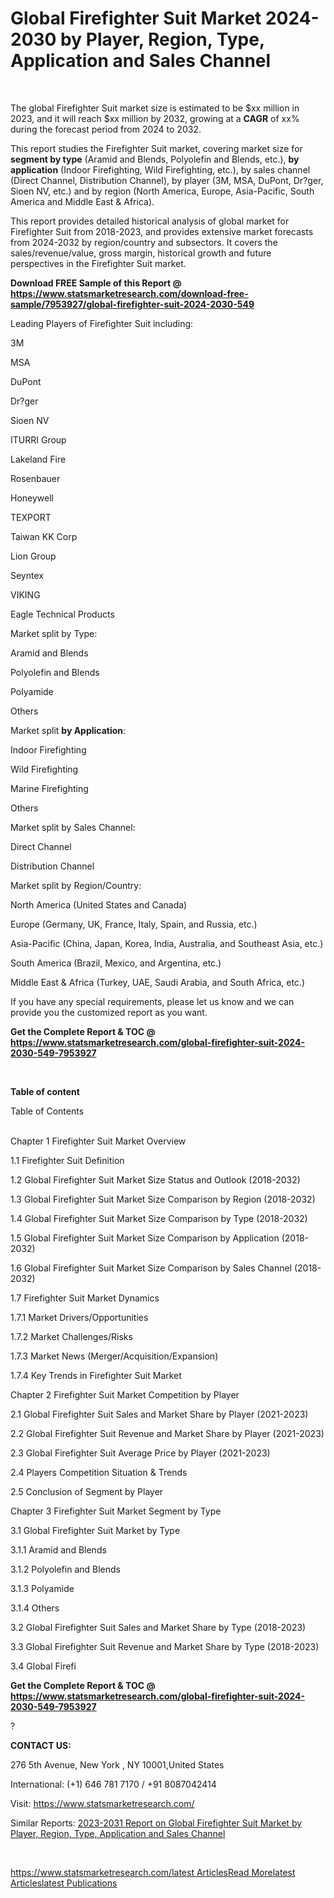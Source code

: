 <h1>Global Firefighter Suit Market 2024-2030 by Player, Region, Type, Application and Sales Channel</h1><br/><p>The global Firefighter Suit market size is estimated to be $xx million in 2023, and it will reach $xx million by 2032, growing at a <strong>CAGR</strong> of xx% during the forecast period from 2024 to 2032.</p>
 
 
 
 <p>This report studies the Firefighter Suit market, covering market size for <strong>segment by type</strong> (Aramid and Blends, Polyolefin and Blends, etc.), <strong>by application</strong> (Indoor Firefighting, Wild Firefighting, etc.), by sales channel (Direct Channel, Distribution Channel), by player (3M, MSA, DuPont, Dr?ger, Sioen NV, etc.) and by region (North America, Europe, Asia-Pacific, South America and Middle East & Africa).</p>
 
 
 
 <p>This report provides detailed historical analysis of global market for Firefighter Suit from 2018-2023, and provides extensive market forecasts from 2024-2032 by region/country and subsectors. It covers the sales/revenue/value, gross margin, historical growth and future perspectives in the Firefighter Suit market.</p>
 
 
 
 <p><strong>Download FREE Sample of this Report @ <a href="https://www.statsmarketresearch.com/download-free-sample/7953927/global-firefighter-suit-2024-2030-549">https://www.statsmarketresearch.com/download-free-sample/7953927/global-firefighter-suit-2024-2030-549</a></strong></p>
 
 
 
 <p>Leading Players of Firefighter Suit including:</p>
 
 
 
 <p>3M</p>
 
 
 
 <p>MSA</p>
 
 
 
 <p>DuPont</p>
 
 
 
 <p>Dr?ger</p>
 
 
 
 <p>Sioen NV</p>
 
 
 
 <p>ITURRI Group</p>
 
 
 
 <p>Lakeland Fire</p>
 
 
 
 <p>Rosenbauer</p>
 
 
 
 <p>Honeywell</p>
 
 
 
 <p>TEXPORT</p>
 
 
 
 <p>Taiwan KK Corp</p>
 
 
 
 <p>Lion Group</p>
 
 
 
 <p>Seyntex</p>
 
 
 
 <p>VIKING</p>
 
 
 
 <p>Eagle Technical Products</p>
 
 
 
 <p>Market split by Type:</p>
 
 
 
 <p>Aramid and Blends</p>
 
 
 
 <p>Polyolefin and Blends</p>
 
 
 
 <p>Polyamide</p>
 
 
 
 <p>Others</p>
 
 
 
 <p>Market split <strong>by Application</strong>:</p>
 
 
 
 <p>Indoor Firefighting</p>
 
 
 
 <p>Wild Firefighting</p>
 
 
 
 <p>Marine Firefighting</p>
 
 
 
 <p>Others</p>
 
 
 
 <p>Market split by Sales Channel:</p>
 
 
 
 <p>Direct Channel</p>
 
 
 
 <p>Distribution Channel</p>
 
 
 
 <p>Market split by Region/Country:</p>
 
 
 
 <p>North America (United States and Canada)</p>
 
 
 
 <p>Europe (Germany, UK, France, Italy, Spain, and Russia, etc.)</p>
 
 
 
 <p>Asia-Pacific (China, Japan, Korea, India, Australia, and Southeast Asia, etc.)</p>
 
 
 
 <p>South America (Brazil, Mexico, and Argentina, etc.)</p>
 
 
 
 <p>Middle East & Africa (Turkey, UAE, Saudi Arabia, and South Africa, etc.)</p>
 
 
 
 <p>If you have any special requirements, please let us know and we can provide you the customized report as you want.</p>
 
 
 
 <div><b>Get the Complete Report & TOC @ <a href="https://www.statsmarketresearch.com/global-firefighter-suit-2024-2030-549-7953927">https://www.statsmarketresearch.com/global-firefighter-suit-2024-2030-549-7953927</a></b></div>
 
 
 
 <p><br />
 
 <b>Table of content</b></p>
 
 
 
 <p>Table of Contents<br />
 
 <br />
 
 Chapter 1 Firefighter Suit Market Overview<br />
 
 1.1 Firefighter Suit Definition<br />
 
 1.2 Global Firefighter Suit Market Size Status and Outlook (2018-2032)<br />
 
 1.3 Global Firefighter Suit Market Size Comparison by Region (2018-2032)<br />
 
 1.4 Global Firefighter Suit Market Size Comparison by Type (2018-2032)<br />
 
 1.5 Global Firefighter Suit Market Size Comparison by Application (2018-2032)<br />
 
 1.6 Global Firefighter Suit Market Size Comparison by Sales Channel (2018-2032)<br />
 
 1.7 Firefighter Suit Market Dynamics<br />
 
 1.7.1 Market Drivers/Opportunities<br />
 
 1.7.2 Market Challenges/Risks<br />
 
 1.7.3 Market News (Merger/Acquisition/Expansion)<br />
 
 1.7.4 Key Trends in Firefighter Suit Market<br />
 
 Chapter 2 Firefighter Suit Market Competition by Player<br />
 
 2.1 Global Firefighter Suit Sales and Market Share by Player (2021-2023)<br />
 
 2.2 Global Firefighter Suit Revenue and Market Share by Player (2021-2023)<br />
 
 2.3 Global Firefighter Suit Average Price by Player (2021-2023)<br />
 
 2.4 Players Competition Situation & Trends<br />
 
 2.5 Conclusion of Segment by Player<br />
 
 Chapter 3 Firefighter Suit Market Segment by Type<br />
 
 3.1 Global Firefighter Suit Market by Type<br />
 
 3.1.1 Aramid and Blends<br />
 
 3.1.2 Polyolefin and Blends<br />
 
 3.1.3 Polyamide<br />
 
 3.1.4 Others<br />
 
 3.2 Global Firefighter Suit Sales and Market Share by Type (2018-2023)<br />
 
 3.3 Global Firefighter Suit Revenue and Market Share by Type (2018-2023)<br />
 
 3.4 Global Firefi</p>
 
 
 
 <div><b>Get the Complete Report & TOC @ <a href="https://www.statsmarketresearch.com/global-firefighter-suit-2024-2030-549-7953927">https://www.statsmarketresearch.com/global-firefighter-suit-2024-2030-549-7953927</a></b></div>
 
 
 
 <p>? </p>
 
 
 
 <p><b>CONTACT US:</b><br />
 
 276 5th Avenue, New York , NY 10001,United States<br />
 
 International: (+1) 646 781 7170 / +91 8087042414<br />
 
 Visit: <a href="https://www.statsmarketresearch.com/">https://www.statsmarketresearch.com/</a><br />
 
 Similar Reports: <a href="https://www.statsmarketresearch.com/global-firefighter-suit-2024-2030-549-7953927">2023-2031 Report on Global Firefighter Suit Market by Player, Region, Type, Application and Sales Channel</a><br />
 
 <br />
 
 <a href="https://gyeongbokgung.com">https://www.statsmarketresearch.com/</a><a href="https://hallyeomaritime.com">latest Articles</a><a href="https://jingwansa.com">Read More</a><a href="https://nguoiviet.jp/">latest Articles</a><a href="https://www.intelmarketresearch.com/">latest Publications</a></p>